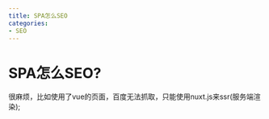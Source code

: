 ```yaml
---
title: SPA怎么SEO
categories: 
- SEO
---
```


# SPA怎么SEO?
很麻烦，比如使用了vue的页面，百度无法抓取，只能使用nuxt.js来ssr(服务端渲染);